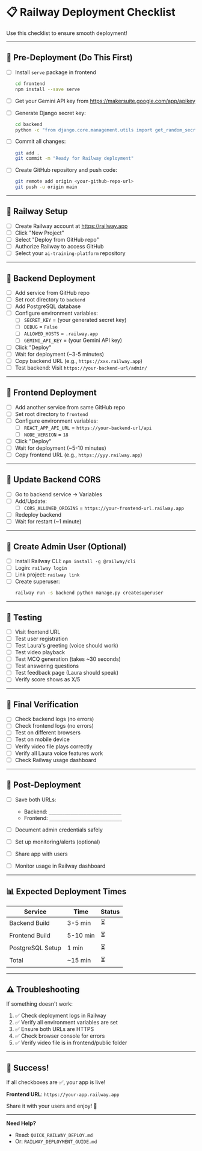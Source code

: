 <!-- @format -->

# 📋 Railway Deployment Checklist

Use this checklist to ensure smooth deployment!

---

## 🔲 Pre-Deployment (Do This First)

- [ ] Install `serve` package in frontend

  ```bash
  cd frontend
  npm install --save serve
  ```

- [ ] Get your Gemini API key from https://makersuite.google.com/app/apikey

- [ ] Generate Django secret key:

  ```bash
  cd backend
  python -c "from django.core.management.utils import get_random_secret_key; print(get_random_secret_key())"
  ```

- [ ] Commit all changes:

  ```bash
  git add .
  git commit -m "Ready for Railway deployment"
  ```

- [ ] Create GitHub repository and push code:
  ```bash
  git remote add origin <your-github-repo-url>
  git push -u origin main
  ```

---

## 🔲 Railway Setup

- [ ] Create Railway account at https://railway.app
- [ ] Click "New Project"
- [ ] Select "Deploy from GitHub repo"
- [ ] Authorize Railway to access GitHub
- [ ] Select your `ai-training-platform` repository

---

## 🔲 Backend Deployment

- [ ] Add service from GitHub repo
- [ ] Set root directory to `backend`
- [ ] Add PostgreSQL database
- [ ] Configure environment variables:
  - [ ] `SECRET_KEY` = (your generated secret key)
  - [ ] `DEBUG` = `False`
  - [ ] `ALLOWED_HOSTS` = `.railway.app`
  - [ ] `GEMINI_API_KEY` = (your Gemini API key)
- [ ] Click "Deploy"
- [ ] Wait for deployment (~3-5 minutes)
- [ ] Copy backend URL (e.g., `https://xxx.railway.app`)
- [ ] Test backend: Visit `https://your-backend-url/admin/`

---

## 🔲 Frontend Deployment

- [ ] Add another service from same GitHub repo
- [ ] Set root directory to `frontend`
- [ ] Configure environment variables:
  - [ ] `REACT_APP_API_URL` = `https://your-backend-url/api`
  - [ ] `NODE_VERSION` = `18`
- [ ] Click "Deploy"
- [ ] Wait for deployment (~5-10 minutes)
- [ ] Copy frontend URL (e.g., `https://yyy.railway.app`)

---

## 🔲 Update Backend CORS

- [ ] Go to backend service → Variables
- [ ] Add/Update:
  - [ ] `CORS_ALLOWED_ORIGINS` = `https://your-frontend-url.railway.app`
- [ ] Redeploy backend
- [ ] Wait for restart (~1 minute)

---

## 🔲 Create Admin User (Optional)

- [ ] Install Railway CLI: `npm install -g @railway/cli`
- [ ] Login: `railway login`
- [ ] Link project: `railway link`
- [ ] Create superuser:
  ```bash
  railway run -s backend python manage.py createsuperuser
  ```

---

## 🔲 Testing

- [ ] Visit frontend URL
- [ ] Test user registration
- [ ] Test Laura's greeting (voice should work)
- [ ] Test video playback
- [ ] Test MCQ generation (takes ~30 seconds)
- [ ] Test answering questions
- [ ] Test feedback page (Laura should speak)
- [ ] Verify score shows as X/5

---

## 🔲 Final Verification

- [ ] Check backend logs (no errors)
- [ ] Check frontend logs (no errors)
- [ ] Test on different browsers
- [ ] Test on mobile device
- [ ] Verify video file plays correctly
- [ ] Verify all Laura voice features work
- [ ] Check Railway usage dashboard

---

## 🔲 Post-Deployment

- [ ] Save both URLs:

  - Backend: `___________________________`
  - Frontend: `___________________________`

- [ ] Document admin credentials safely

- [ ] Set up monitoring/alerts (optional)

- [ ] Share app with users

- [ ] Monitor usage in Railway dashboard

---

## 📊 Expected Deployment Times

| Service          | Time     | Status |
| ---------------- | -------- | ------ |
| Backend Build    | 3-5 min  | ⏳     |
| Frontend Build   | 5-10 min | ⏳     |
| PostgreSQL Setup | 1 min    | ⏳     |
| Total            | ~15 min  | ⏳     |

---

## ⚠️ Troubleshooting

If something doesn't work:

1. ✅ Check deployment logs in Railway
2. ✅ Verify all environment variables are set
3. ✅ Ensure both URLs are HTTPS
4. ✅ Check browser console for errors
5. ✅ Verify video file is in frontend/public folder

---

## 🎉 Success!

If all checkboxes are ✅, your app is live!

**Frontend URL**: `https://your-app.railway.app`

Share it with your users and enjoy! 🚀

---

**Need Help?**

- Read: `QUICK_RAILWAY_DEPLOY.md`
- Or: `RAILWAY_DEPLOYMENT_GUIDE.md`
